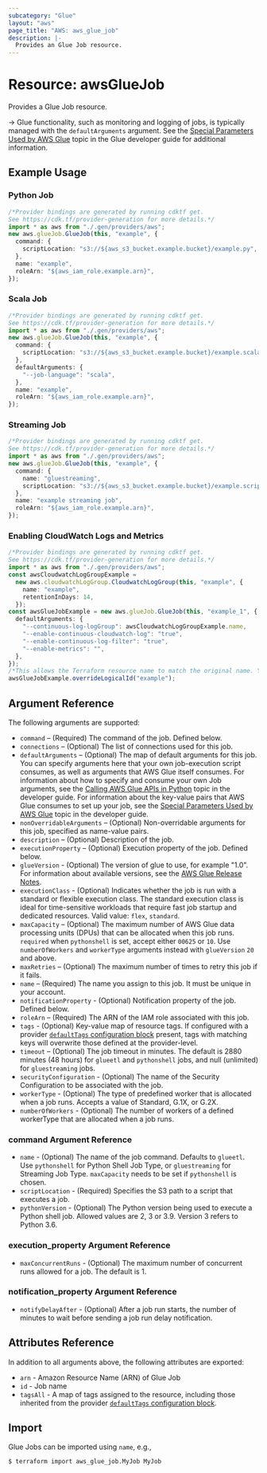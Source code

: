 ```yaml
---
subcategory: "Glue"
layout: "aws"
page_title: "AWS: aws_glue_job"
description: |-
  Provides an Glue Job resource.
---
```


# Resource: awsGlueJob

Provides a Glue Job resource.

\-> Glue functionality, such as monitoring and logging of jobs, is typically managed with the `defaultArguments` argument. See the [Special Parameters Used by AWS Glue](https://docs.aws.amazon.com/glue/latest/dg/aws-glue-programming-etl-glue-arguments.html) topic in the Glue developer guide for additional information.

## Example Usage

### Python Job

```typescript
/*Provider bindings are generated by running cdktf get.
See https://cdk.tf/provider-generation for more details.*/
import * as aws from "./.gen/providers/aws";
new aws.glueJob.GlueJob(this, "example", {
  command: {
    scriptLocation: "s3://${aws_s3_bucket.example.bucket}/example.py",
  },
  name: "example",
  roleArn: "${aws_iam_role.example.arn}",
});

```

### Scala Job

```typescript
/*Provider bindings are generated by running cdktf get.
See https://cdk.tf/provider-generation for more details.*/
import * as aws from "./.gen/providers/aws";
new aws.glueJob.GlueJob(this, "example", {
  command: {
    scriptLocation: "s3://${aws_s3_bucket.example.bucket}/example.scala",
  },
  defaultArguments: {
    "--job-language": "scala",
  },
  name: "example",
  roleArn: "${aws_iam_role.example.arn}",
});

```

### Streaming Job

```typescript
/*Provider bindings are generated by running cdktf get.
See https://cdk.tf/provider-generation for more details.*/
import * as aws from "./.gen/providers/aws";
new aws.glueJob.GlueJob(this, "example", {
  command: {
    name: "gluestreaming",
    scriptLocation: "s3://${aws_s3_bucket.example.bucket}/example.script",
  },
  name: "example streaming job",
  roleArn: "${aws_iam_role.example.arn}",
});

```

### Enabling CloudWatch Logs and Metrics

```typescript
/*Provider bindings are generated by running cdktf get.
See https://cdk.tf/provider-generation for more details.*/
import * as aws from "./.gen/providers/aws";
const awsCloudwatchLogGroupExample =
  new aws.cloudwatchLogGroup.CloudwatchLogGroup(this, "example", {
    name: "example",
    retentionInDays: 14,
  });
const awsGlueJobExample = new aws.glueJob.GlueJob(this, "example_1", {
  defaultArguments: {
    "--continuous-log-logGroup": awsCloudwatchLogGroupExample.name,
    "--enable-continuous-cloudwatch-log": "true",
    "--enable-continuous-log-filter": "true",
    "--enable-metrics": "",
  },
});
/*This allows the Terraform resource name to match the original name. You can remove the call if you don't need them to match.*/
awsGlueJobExample.overrideLogicalId("example");

```

## Argument Reference

The following arguments are supported:

* `command` – (Required) The command of the job. Defined below.
* `connections` – (Optional) The list of connections used for this job.
* `defaultArguments` – (Optional) The map of default arguments for this job. You can specify arguments here that your own job-execution script consumes, as well as arguments that AWS Glue itself consumes. For information about how to specify and consume your own Job arguments, see the [Calling AWS Glue APIs in Python](http://docs.aws.amazon.com/glue/latest/dg/aws-glue-programming-python-calling.html) topic in the developer guide. For information about the key-value pairs that AWS Glue consumes to set up your job, see the [Special Parameters Used by AWS Glue](http://docs.aws.amazon.com/glue/latest/dg/aws-glue-programming-python-glue-arguments.html) topic in the developer guide.
* `nonOverridableArguments` – (Optional) Non-overridable arguments for this job, specified as name-value pairs.
* `description` – (Optional) Description of the job.
* `executionProperty` – (Optional) Execution property of the job. Defined below.
* `glueVersion` - (Optional) The version of glue to use, for example "1.0". For information about available versions, see the [AWS Glue Release Notes](https://docs.aws.amazon.com/glue/latest/dg/release-notes.html).
* `executionClass` - (Optional) Indicates whether the job is run with a standard or flexible execution class. The standard execution class is ideal for time-sensitive workloads that require fast job startup and dedicated resources. Valid value: `flex`, `standard`.
* `maxCapacity` – (Optional) The maximum number of AWS Glue data processing units (DPUs) that can be allocated when this job runs. `required` when `pythonshell` is set, accept either `00625` or `10`. Use `numberOfWorkers` and `workerType` arguments instead with `glueVersion` `20` and above.
* `maxRetries` – (Optional) The maximum number of times to retry this job if it fails.
* `name` – (Required) The name you assign to this job. It must be unique in your account.
* `notificationProperty` - (Optional) Notification property of the job. Defined below.
* `roleArn` – (Required) The ARN of the IAM role associated with this job.
* `tags` - (Optional) Key-value map of resource tags. If configured with a provider [`defaultTags` configuration block](https://registry.terraform.io/providers/hashicorp/aws/latest/docs#default_tags-configuration-block) present, tags with matching keys will overwrite those defined at the provider-level.
* `timeout` – (Optional) The job timeout in minutes. The default is 2880 minutes (48 hours) for `glueetl` and `pythonshell` jobs, and null (unlimited) for `gluestreaming` jobs.
* `securityConfiguration` - (Optional) The name of the Security Configuration to be associated with the job.
* `workerType` - (Optional) The type of predefined worker that is allocated when a job runs. Accepts a value of Standard, G.1X, or G.2X.
* `numberOfWorkers` - (Optional) The number of workers of a defined workerType that are allocated when a job runs.

### command Argument Reference

* `name` - (Optional) The name of the job command. Defaults to `glueetl`. Use `pythonshell` for Python Shell Job Type, or `gluestreaming` for Streaming Job Type. `maxCapacity` needs to be set if `pythonshell` is chosen.
* `scriptLocation` - (Required) Specifies the S3 path to a script that executes a job.
* `pythonVersion` - (Optional) The Python version being used to execute a Python shell job. Allowed values are 2, 3 or 3.9. Version 3 refers to Python 3.6.

### execution\_property Argument Reference

* `maxConcurrentRuns` - (Optional) The maximum number of concurrent runs allowed for a job. The default is 1.

### notification\_property Argument Reference

* `notifyDelayAfter` - (Optional) After a job run starts, the number of minutes to wait before sending a job run delay notification.

## Attributes Reference

In addition to all arguments above, the following attributes are exported:

* `arn` - Amazon Resource Name (ARN) of Glue Job
* `id` - Job name
* `tagsAll` - A map of tags assigned to the resource, including those inherited from the provider [`defaultTags` configuration block](https://registry.terraform.io/providers/hashicorp/aws/latest/docs#default_tags-configuration-block).

## Import

Glue Jobs can be imported using `name`, e.g.,

```console
$ terraform import aws_glue_job.MyJob MyJob
```
